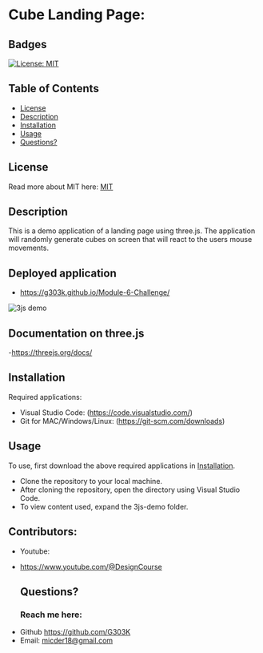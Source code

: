 # Cube Landing Page:

## Badges

[![License: MIT](https://img.shields.io/badge/License-MIT-yellow.svg)](https://opensource.org/licenses/MIT)

## Table of Contents

- [License](#license)
- [Description](#description)
- [Installation](#installation)
- [Usage](#usage)
- [Questions?](#questions)

## License

Read more about MIT here:
[MIT](https://opensource.org/licenses/MIT)

## Description

This is a demo application of a landing page using three.js. The application will randomly
generate cubes on screen that will react to the users mouse movements.

## Deployed application
- https://g303k.github.io/Module-6-Challenge/

![3js demo](https://github.com/G303K/Module-6-Challenge/assets/139593153/61fc2225-4db0-493d-9a82-5c0e206e59af)


## Documentation on three.js
-https://threejs.org/docs/

## Installation

Required applications:
- Visual Studio Code: (https://code.visualstudio.com/)
- Git for MAC/Windows/Linux: (https://git-scm.com/downloads)

## Usage

To use, first download the above required applications in [Installation](#installation).

- Clone the repository to your local machine.
- After cloning the repository, open the directory using Visual Studio Code.
- To view content used, expand the 3js-demo folder. 

## Contributors:

- Youtube:
- https://www.youtube.com/@DesignCourse


  ## Questions?

  ### Reach me here:

* Github https://github.com/G303K
* Email: micder18@gmail.com